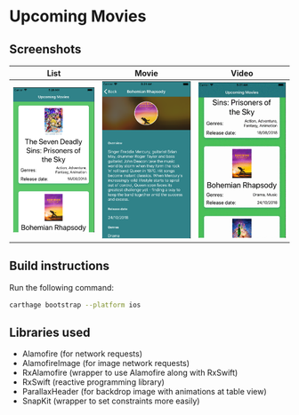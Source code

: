 # Upcoming Movies

## Screenshots

| List | Movie | Video |
| - | - | - |
| <img width="487" alt="photo1" src="./Screenshots/photo1.png"> | <img width="487" alt="photo2" src="./Screenshots/photo2.png"> | <img width="487" alt="video1" src="./Screenshots/video1.gif"> |

## Build instructions

Run the following command:

```bash
carthage bootstrap --platform ios
```

## Libraries used

- Alamofire (for network requests)
- AlamofireImage (for image network requests)
- RxAlamofire (wrapper to use Alamofire along with RxSwift)
- RxSwift (reactive programming library)
- ParallaxHeader (for backdrop image with animations at table view)
- SnapKit (wrapper to set constraints more easily)
